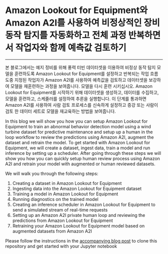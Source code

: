 # Amazon Lookout for Equipment와 Amazon A2I를 사용하여 비정상적인 장비 동작 탐지를 자동화하고 전체 과정 반복하면서 작업자와 함께 예측값 검토하기
---
본 블로그에서는 예지 정비를 위해 풍력 터빈 데이터셋을 이용하여 비정상 동작 탐지 모델을 훈련하도록 Amazon Lookout for Equipment를 설정하고 반복되는 작업 흐름 도중 지정된 작업자가 Amazon A2I를 사용하여 예측값을 검토하고 데이터셋을 보강하여 모델을 재훈련하는 과정을 보여줍니다. 모델을 다시 훈련 시키십시오. Amazon Lookout for Equipment를 시작하기 위해 데이터셋을 생성하고, 데이터를 수집하고, 모델을 훈련하고, 스케줄러를 설정하여 추론을 실행합니다. 이 단계를 통과하면 Amazon A2I를 사용하여 사람 검토 프로세스를 신속하게 설정하고 증강 또는 사람이 검토 한 데이터 세트로 모델을 재교육하는 방법을 보여줍니다.

In this blog we will show you how you can setup Amazon Lookout for Equipment to train an abnormal behavior detection model using a wind turbine dataset for predictive maintenance and setup up a human in the loop workflow to review the predictions using Amazon A2I, augment the dataset and retrain the model. To get started with Amazon Lookout for Equipment, we will create a dataset, ingest data, train a model and run inference by setting up a scheduler. After going through
these steps we will show you how you can quickly setup human review process using Amazon A2I and retrain your model with augmented or human reviewed datasets.

We will walk you through the following steps: 
1. Creating a dataset in Amazon Lookout for Equipment
2. Ingesting data into the Amazon Lookout for Equipment dataset
3. Training a model in Amazon Lookout for Equipment
4. Running diagnostics on the trained model
5. Creating an inference scheduler in Amazon Lookout for Equipment to send a simulated stream of real-time requests
6. Setting up an Amazon A2I private human loop and reviewing the predictions from Amazon Lookout for Equipment
7. Retraining your Amazon Lookout for Equipment model based on augmented datasets from Amazon A2I

Please follow the instructions in the [accompanying blog post](aws.amazon.com) to clone this repository and get started with your Jupyter notebook
